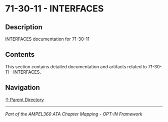 # 71-30-11 - INTERFACES

## Description

INTERFACES documentation for 71-30-11

## Contents

This section contains detailed documentation and artifacts related to 71-30-11 - INTERFACES.

## Navigation

[↑ Parent Directory](../README.md)

---

*Part of the AMPEL360 ATA Chapter Mapping - OPT-IN Framework*
